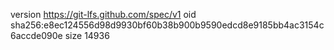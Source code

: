 version https://git-lfs.github.com/spec/v1
oid sha256:e8ec124556d98d9930bf60b38b900b9590edcd8e9185bb4ac3154c6accde090e
size 14936

